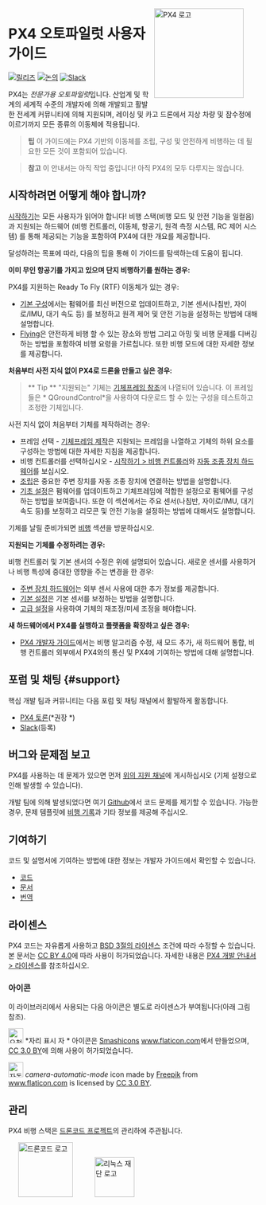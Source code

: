 <div style="float:right; padding:10px; margin-right:20px;"><a href="http://px4.io/"><img src="../assets/site/logo_pro_small.png" title="PX4 로고" width="180px" /></a></div>

# PX4 오토파일럿 사용자 가이드

[![릴리즈](https://img.shields.io/github/release/PX4/Firmware.svg)](https://github.com/PX4/Firmware/releases) [![논의](https://img.shields.io/badge/discuss-px4-ff69b4.svg)](http://discuss.px4.io/) [![Slack](https://px4-slack.herokuapp.com/badge.svg)](http://slack.px4.io)

PX4는 *전문가용 오토파일럿*입니다. 산업계 및 학계의 세계적 수준의 개발자에 의해 개발되고 활발한 전세계 커뮤니티에 의해 지원되며, 레이싱 및 카고 드론에서 지상 차량 및 잠수정에 이르기까지 모든 종류의 이동체에 적용됩니다.

> **팁** 이 가이드에는 PX4 기반의 이동체를 조립, 구성 및 안전하게 비행하는 데 필요한 모든 것이 포함되어 있습니다.

<span></span>

> **참고** 이 안내서는 아직 작업 중입니다! 아직 PX4의 모두 다루지는 않습니다.

## 시작하려면 어떻게 해야 합니까?

[시작하기](getting_started/README.md)는 모든 사용자가 읽어야 합니다! 비행 스택(비행 모드 및 안전 기능을 일컬음) 과 지원되는 하드웨어 (비행 컨트롤러, 이동체, 항공기, 원격 측정 시스템, RC 제어 시스템) 를 통해 제공되는 기능을 포함하여 PX4에 대한 개요를 제공합니다.

달성하려는 목표에 따라, 다음의 팁을 통해 이 가이드를 탐색하는데 도움이 됩니다.

**이미 무인 항공기를 가지고 있으며 단지 비행하기를 원하는 경우:**

PX4를 지원하는 Ready To Fly (RTF) 이동체가 있는 경우:

- [기본 구성](config/README.md)에서는 펌웨어를 최신 버전으로 업데이트하고, 기본 센서(나침반, 자이로/IMU, 대기 속도 등) 를 보정하고 원격 제어 및 안전 기능을 설정하는 방법에 대해 설명합니다.
- [ Flying](flying/README.md)은 안전하게 비행 할 수 있는 장소와 방법 그리고 아밍 및 비행 문제를 디버깅하는 방법을 포함하여 비행 요령을 가르칩니다. 또한 비행 모드에 대한 자세한 정보를 제공합니다.

**처음부터 사전 지식 없이 PX4로 드론을 만들고 싶은 경우:**

> ** Tip ** "지원되는" 기체는 [기체프레임 참조](airframes/airframe_reference.md)에 나열되어 있습니다. 이 프레임들은 * QGroundControl*을 사용하여 다운로드 할 수 있는 구성을 테스트하고 조정한 기체입니다.

사전 지식 없이 처음부터 기체를 제작하려는 경우:

- 프레임 선택 - [기체프레임 제작](airframes/README.md)은 지원되는 프레임을 나열하고 기체의 하위 요소를 구성하는 방법에 대한 자세한 지침을 제공합니다.
- 비행 컨트롤러를 선택하십시오 - [시작하기 > 비행 컨트롤러](getting_started/flight_controller_selection.md)와 [ 자동 조종 장치 하드웨어](flight_controller/README.md)를 보십시오.
- [조립](assembly/README.md)은 중요한 주변 장치를 자동 조종 장치에 연결하는 방법을 설명합니다.
- [기초 설정](config/README.md)은 펌웨어를 업데이트하고 기체프레임에 적합한 설정으로 펌웨어를 구성하는 방법을 보여줍니다. 또한 이 섹션에서는 주요 센서(나침반, 자이로/IMU, 대기 속도 등)를 보정하고 리모콘 및 안전 기능을 설정하는 방법에 대해서도 설명합니다.

기체를 날릴 준비가되면 [비행](flying/README.md) 섹션을 방문하십시오.

**지원되는 기체를 수정하려는 경우:**

비행 컨트롤러 및 기본 센서의 수정은 위에 설명되어 있습니다. 새로운 센서를 사용하거나 비행 특성에 중대한 영향을 주는 변경을 한 경우:

- [ 주변 장치 하드웨어](peripherals/README.md)는 외부 센서 사용에 대한 추가 정보를 제공합니다.
- [ 기본 설정](config/README.md)은 기본 센서를 보정하는 방법을 설명합니다.
- [ 고급 설정](advanced_config/README.md)을 사용하여 기체의 재조정/미세 조정을 해야합니다.

**새 하드웨어에서 PX4를 실행하고 플랫폼을 확장하고 싶은 경우:**

- [ PX4 개발자 가이드](http://dev.px4.io/)에서는 비행 알고리즘 수정, 새 모드 추가, 새 하드웨어 통합, 비행 컨트롤러 외부에서 PX4와의 통신 및 PX4에 기여하는 방법에 대해 설명합니다.

## 포럼 및 채팅 {#support}

핵심 개발 팀과 커뮤니티는 다음 포럼 및 채팅 채널에서 활발하게 활동합니다.

- [ PX4 토론](http://discuss.px4.io/)(*권장 *)
- [Slack](http://slack.px4.io)(등록)

## 버그와 문제점 보고

PX4를 사용하는 데 문제가 있으면 먼저 [위의 지원 채널](#support)에 게시하십시오 (기체 설정으로 인해 발생할 수 있습니다).

개발 팀에 의해 발생되었다면 여기 [Github](https://github.com/PX4/Firmware/issues)에서 코드 문제를 제기할 수 있습니다. 가능한 경우, 문제 템플릿에 [비행 기록](getting_started/flight_reporting.md)과 기타 정보를 제공해 주십시오.

## 기여하기

코드 및 설명서에 기여하는 방법에 대한 정보는 개발자 가이드에서 확인할 수 있습니다.

- [코드](https://dev.px4.io/en/contribute/)
- [문서](https://dev.px4.io/en/contribute/docs.html)
- [번역](https://dev.px4.io/en/contribute/docs.html)

## 라이센스

PX4 코드는 자유롭게 사용하고 [ BSD 3절의 라이센스](https://opensource.org/licenses/BSD-3-Clause) 조건에 따라 수정할 수 있습니다. 본 문서는 [CC BY 4.0](https://creativecommons.org/licenses/by/4.0/)에 따라 사용이 허가되었습니다. 자세한 내용은 [PX4 개발 안내서 > 라이센스](https://dev.px4.io/en/contribute/licenses.html)를 참조하십시오.

### 아이콘

이 라이브러리에서 사용되는 다음 아이콘은 별도로 라이센스가 부여됩니다(아래 그림 참조).

<img src="../assets/site/position_fixed.svg" title="요청된 위치 고정(예, GPS)" width="30px" /> *자리 표시 자 * 아이콘은 <a href="https://www.flaticon.com/authors/smashicons" title="Smashicons">Smashicons</a> <a href="https://www.flaticon.com/" title="Flaticon">www.flaticon.com</a>에서 만들었으며, <a href="http://creativecommons.org/licenses/by/3.0/" title="Creative Commons BY 3.0" target="_blank">CC 3.0 BY</a>에 의해 사용이 허가되었습니다.

<img src="../assets/site/automatic_mode.svg" title="자동 모드" width="30px" /> *camera-automatic-mode* icon made by <a href="http://www.freepik.com" title="Freepik">Freepik</a> from <a href="https://www.flaticon.com/" title="Flaticon">www.flaticon.com</a> is licensed by <a href="http://creativecommons.org/licenses/by/3.0/" title="Creative Commons BY 3.0" target="_blank">CC 3.0 BY</a>.

## 관리

PX4 비행 스택은 [드론코드 프로젝트](https://www.dronecode.org/)의 관리하에 주관됩니다.

<a href="https://www.dronecode.org/" style="padding:20px"><img src="https://mavlink.io/assets/site/logo_dronecode.png" alt="드론코드 로고" width="110px"/></a>
<a href="https://www.linuxfoundation.org/projects" style="padding:20px;"><img src="https://mavlink.io/assets/site/logo_linux_foundation.png" alt="리눅스 재단 로고" width="80px" /></a>

<div style="padding:10px">&nbsp;</div>
